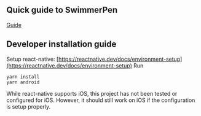 ## Quick guide to SwimmerPen
[Guide](https://1nefootstep.github.io/SwimmerPen/)

## Developer installation guide

Setup react-native: [https://reactnative.dev/docs/environment-setup](https://reactnative.dev/docs/environment-setup)
Run
```
yarn install
yarn android
```

While react-native supports iOS, this project has not been tested or configured for iOS. However, it should still work on iOS if the configuration is setup properly.
